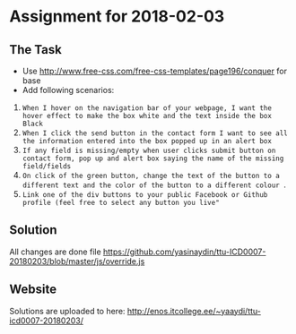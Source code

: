 # Assignment for 2018-02-03

## The Task

- Use http://www.free-css.com/free-css-templates/page196/conquer for base
- Add following scenarios:

1. `When I hover on the navigation bar of your webpage, I want the hover effect to make the box white and the text inside the box Black`
2. `When I click the send button in the contact form I want to see all the information entered into the box popped up in an alert box`
3. `If any field is missing/empty when user clicks submit button on contact form, pop up and alert box saying the name of the missing field/fields`
4. `On click of the green button, change the text of the button to a different text and the color of the button to a different colour `.
5. `Link one of the div buttons to your public Facebook or Github profile (feel free to select any button you live"`

## Solution

All changes are done file https://github.com/yasinaydin/ttu-ICD0007-20180203/blob/master/js/override.js 

## Website

Solutions are uploaded to here: http://enos.itcollege.ee/~yaaydi/ttu-icd0007-20180203/
